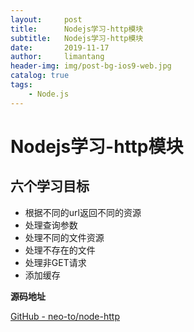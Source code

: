 ```yaml
---
layout:     post
title:      Nodejs学习-http模块
subtitle:   Nodejs学习-http模块
date:       2019-11-17
author:     limantang
header-img: img/post-bg-ios9-web.jpg
catalog: true
tags:
    - Node.js
---
```



# Nodejs学习-http模块

## 六个学习目标

- 根据不同的url返回不同的资源
- 处理查询参数
- 处理不同的文件资源
- 处理不存在的文件
- 处理非GET请求
- 添加缓存

**源码地址**

[GitHub - neo-to/node-http](https://github.com/neo-to/node-http)
